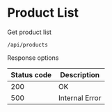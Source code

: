 Product List
===================

Get product list

```shell title="Method <span class='color-method'>GET</span>"
/api/products
```

Response options

| Status code                          | Description    |
|--------------------------------------|----------------|
| <span class='color-200'>200</span>   | OK             |
| <span class='color-error'>500</span> | Internal Error |